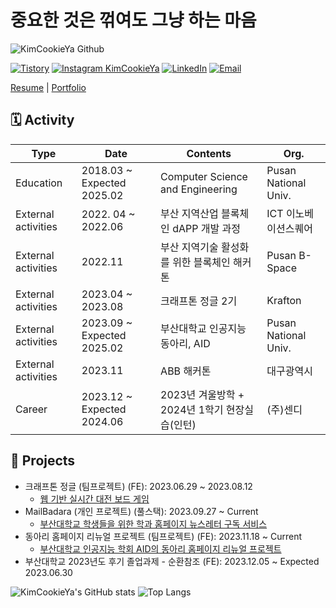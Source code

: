# 중요한 것은 꺾여도 그냥 하는 마음

![KimCookieYa Github](https://capsule-render.vercel.app/api?type=waving&color=3178C6&height=200&section=header&text=KimCookieYa%20Github&fontSize=60&fontColor=FFFFFF)

[![Tistory](https://img.shields.io/badge/Tistory-000000?style=flat&logo=tistory&logoColor=white)](https://insengnewbie.tistory.com)
[![Instagram KimCookieYa](https://img.shields.io/badge/KimCookieYa-E4405F?style=flat&logo=instagram&logoColor=white)](https://instagram.com/KimCookieYa)
[![LinkedIn](https://img.shields.io/badge/LinkedIn-0077B5?style=flat&logo=linkedin&logoColor=white)](https://www.linkedin.com/in/%EB%AF%BC%EC%84%9D-%EA%B9%80-760635241/)
[![Email](https://img.shields.io/badge/Email-D14836?style=flat&logo=gmail&logoColor=white)](mailto:min49590@gmail.com)

[Resume](./docs/김민석의%20Resume.pdf) | [Portfolio](https://kimcookieya.notion.site/Portfolio-b30f8a5319d64d1e933130d680703abd?pvs=4)

## 🗓️ Activity

| Type                | Date                       | Contents                                      | Org.                 |
| ------------------- | -------------------------- | --------------------------------------------- | -------------------- |
| Education           | 2018.03 ~ Expected 2025.02 | Computer Science and Engineering              | Pusan National Univ. |
| External activities | 2022. 04 ~ 2022.06         | 부산 지역산업 블록체인 dAPP 개발 과정         | ICT 이노베이션스퀘어 |
| External activities | 2022.11                    | 부산 지역기술 활성화를 위한 블록체인 해커톤   | Pusan B-Space        |
| External activities | 2023.04 ~ 2023.08          | 크래프톤 정글 2기                             | Krafton              |
| External activities | 2023.09 ~ Expected 2025.02 | 부산대학교 인공지능 동아리, AID               | Pusan National Univ. |
| External activities | 2023.11                    | ABB 해커톤                                    | 대구광역시           |
| Career              | 2023.12 ~ Expected 2024.06 | 2023년 겨울방학 + 2024년 1학기 현장실습(인턴) | (주)센디             |

## 📂 Projects

- 크래프톤 정글 (팀프로젝트) (FE): 2023.06.29 ~ 2023.08.12
  - [웹 기반 실시간 대전 보드 게임](https://github.com/KJ2B-HandsUp/client)
- MailBadara (개인 프로젝트) (풀스택): 2023.09.27 ~ Current
  - [부산대학교 학생들을 위한 학과 홈페이지 뉴스레터 구독 서비스](https://github.com/KimCookieYa/PNU_Mail_Badara)
- 동아리 홈페이지 리뉴얼 프로젝트 (팀프로젝트) (FE): 2023.11.18 ~ Current
  - [부산대학교 인공지능 학회 AID의 동아리 홈페이지 리뉴얼 프로젝트](https://github.com/PNU-AID/homepage)
- 부산대학교 2023년도 후기 졸업과제 - 순환참조 (FE): 2023.12.05 ~ Expected 2023.06.30

![KimCookieYa's GitHub stats](https://github-readme-stats-eight-theta.vercel.app/api?username=KimCookieYa&show_icons=true&theme=default)
![Top Langs](https://github-readme-stats-eight-theta.vercel.app/api/top-langs/?username=KimCookieYa&layout=compact&langs_count=8)
